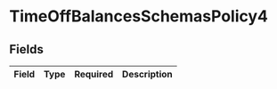 # TimeOffBalancesSchemasPolicy4


## Fields

| Field       | Type        | Required    | Description |
| ----------- | ----------- | ----------- | ----------- |